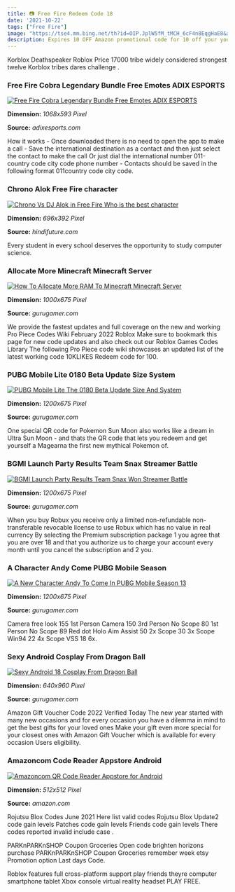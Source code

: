 ```yaml
---
title: 📷 Free Fire Redeem Code 18
date: '2021-10-22'
tags: ["Free Fire"]
image: "https://tse4.mm.bing.net/th?id=OIP.JplW5fM_tMCH_6cF4n8EqgHaE8&amp;pid=15.1"
description: Expires 10 OFF Amazon promotional code for 10 off your your Co op order over 60 31 March 20 OFF Save 20 on your first Morrisons order with this Amazon promo 
---
```




Korblox Deathspeaker Roblox Price 17000 tribe widely considered strongest twelve Korblox tribes dares challenge .



### Free Fire Cobra Legendary Bundle Free Emotes ADIX ESPORTS

[![Free Fire Cobra Legendary Bundle  Free Emotes  ADIX ESPORTS](https://adixesports.com/wp-content/uploads/2021/02/20210216_193900_compress62-1068x593.jpg)](https://adixesports.com/wp-content/uploads/2021/02/20210216_193900_compress62-1068x593.jpg)


**Dimension:** _1068x593 Pixel_ 

**Source:** _adixesports.com_ 


How it works - Once downloaded there is no need to open the app to make a call - Save the international destination as a contact and then just select the contact to make the call Or just dial the international number 011-country code city code phone number - Contacts should be saved in the following format 011country code city code.


### Chrono Alok Free Fire character 

[![Chrono Vs DJ Alok in Free Fire Who is the best character ](https://hindifuture.com/wp-content/uploads/2020/12/DJ-Alok-vs.-Chrono-1-696x392.png)](https://hindifuture.com/wp-content/uploads/2020/12/DJ-Alok-vs.-Chrono-1-696x392.png)


**Dimension:** _696x392 Pixel_ 

**Source:** _hindifuture.com_ 


Every student in every school deserves the opportunity to study computer science.


###  Allocate More Minecraft Minecraft Server

[![How To Allocate More RAM To Minecraft  Minecraft Server](https://img.gurugamer.com/resize/1200x-/2021/06/18/how-to-allocate-more-ram-to-minecraft-2-f7d4.jpg)](https://img.gurugamer.com/resize/1200x-/2021/06/18/how-to-allocate-more-ram-to-minecraft-2-f7d4.jpg)


**Dimension:** _1000x675 Pixel_ 

**Source:** _gurugamer.com_ 


We provide the fastest updates and full coverage on the new and working Pro Piece Codes Wiki February 2022 Roblox Make sure to bookmark this page for new code updates and also check out our Roblox Games Codes Library The following Pro Piece code wiki showcases an updated list of the latest working code 10KLIKES Redeem code for 100.


### PUBG Mobile Lite 0180 Beta Update Size System 

[![PUBG Mobile Lite The 0180 Beta Update Size And System ](https://img.gurugamer.com/resize/1200x-/2020/06/26/maxresdefault-35-f882.jpg)](https://img.gurugamer.com/resize/1200x-/2020/06/26/maxresdefault-35-f882.jpg)


**Dimension:** _1200x675 Pixel_ 

**Source:** _gurugamer.com_ 


One special QR code for Pokemon Sun Moon also works like a dream in Ultra Sun Moon - and thats the QR code that lets you redeem and get yourself a Magearna the first new mythical Pokemon of.


### BGMI Launch Party Results Team Snax Streamer Battle 

[![BGMI Launch Party Results Team Snax Won Streamer Battle ](https://img.gurugamer.com/resize/1200x-/2021/07/12/bgmi-launch-party-4be1.jpg)](https://img.gurugamer.com/resize/1200x-/2021/07/12/bgmi-launch-party-4be1.jpg)


**Dimension:** _1200x675 Pixel_ 

**Source:** _gurugamer.com_ 


When you buy Robux you receive only a limited non-refundable non-transferable revocable license to use Robux which has no value in real currency By selecting the Premium subscription package 1 you agree that you are over 18 and that you authorize us to charge your account every month until you cancel the subscription and 2 you.


### A Character Andy Come PUBG Mobile Season

[![A New Character Andy To Come In PUBG Mobile Season 13](https://img.gurugamer.com/resize/1200x-/2020/04/22/pubg-mobile-season-13-andy-76ed.jpg)](https://img.gurugamer.com/resize/1200x-/2020/04/22/pubg-mobile-season-13-andy-76ed.jpg)


**Dimension:** _1200x675 Pixel_ 

**Source:** _gurugamer.com_ 


Camera free look 155 1st Person Camera 150 3rd Person No Scope 80 1st Person No Scope 89 Red dot Holo Aim Assist 50 2x Scope 30 3x Scope Win94 22 4x Scope VSS 18 6x.


### Sexy Android Cosplay From Dragon Ball

[![Sexy Android 18 Cosplay From Dragon Ball](https://gamek.mediacdn.vn/2019/12/4/7689478412062006662412316994617819383988224o-1575454936747822225094.jpg)](https://gamek.mediacdn.vn/2019/12/4/7689478412062006662412316994617819383988224o-1575454936747822225094.jpg)


**Dimension:** _640x960 Pixel_ 

**Source:** _gurugamer.com_ 


Amazon Gift Voucher Code 2022 Verified Today The new year started with many new occasions and for every occasion you have a dilemma in mind to get the best gifts for your loved ones Make your gift even more special for your closest ones with Amazon Gift Voucher which is available for every occasion Users eligibility.


### Amazoncom Code Reader Appstore Android

[![Amazoncom QR Code Reader Appstore for Android](https://images-na.ssl-images-amazon.com/images/I/51NPv2edAlL.png)](https://images-na.ssl-images-amazon.com/images/I/51NPv2edAlL.png)


**Dimension:** _512x512 Pixel_ 

**Source:** _amazon.com_ 



Rojutsu Blox Codes June 2021 Here list valid codes Rojutsu Blox Update2 code gain levels Patches code gain levels Friends code gain levels There codes reported invalid include case .


PARKnPARKnSHOP Coupon Groceries Open code brighten horizons purchase PARKnPARKnSHOP Coupon Groceries remember week etsy Promotion option Last days Code.


Roblox features full cross-platform support play friends theyre computer smartphone tablet Xbox console virtual reality headset PLAY FREE.




